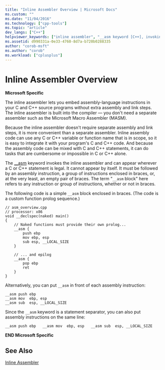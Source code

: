 ```yaml
---
title: "Inline Assembler Overview | Microsoft Docs"
ms.custom: ""
ms.date: "11/04/2016"
ms.technology: ["cpp-tools"]
ms.topic: "article"
dev_langs: ["C++"]
helpviewer_keywords: ["inline assembler", "__asm keyword [C++], invoking inline assembler", "invoking inline assembler", "inline assembly, inline assembler"]
ms.assetid: d990331a-0e33-4760-8d7a-b720b0288335
author: "corob-msft"
ms.author: "corob"
ms.workload: ["cplusplus"]
---
```

# Inline Assembler Overview
**Microsoft Specific**  
  
 The inline assembler lets you embed assembly-language instructions in your C and C++ source programs without extra assembly and link steps. The inline assembler is built into the compiler — you don't need a separate assembler such as the Microsoft Macro Assembler (MASM).  
  
 Because the inline assembler doesn't require separate assembly and link steps, it is more convenient than a separate assembler. Inline assembly code can use any C or C++ variable or function name that is in scope, so it is easy to integrate it with your program's C and C++ code. And because the assembly code can be mixed with C and C++ statements, it can do tasks that are cumbersome or impossible in C or C++ alone.  
  
 The [__asm](../../assembler/inline/asm.md) keyword invokes the inline assembler and can appear wherever a C or C++ statement is legal. It cannot appear by itself. It must be followed by an assembly instruction, a group of instructions enclosed in braces, or, at the very least, an empty pair of braces. The term "`__asm` block" here refers to any instruction or group of instructions, whether or not in braces.  
  
 The following code is a simple `__asm` block enclosed in braces. (The code is a custom function prolog sequence.)  
  
```  
// asm_overview.cpp  
// processor: x86  
void __declspec(naked) main()  
{  
    // Naked functions must provide their own prolog...  
    __asm {  
        push ebp  
        mov ebp, esp  
        sub esp, __LOCAL_SIZE  
    }  
  
    // ... and epilog  
    __asm {  
        pop ebp  
        ret  
    }  
}  
```  
  
 Alternatively, you can put `__asm` in front of each assembly instruction:  
  
```  
__asm push ebp  
__asm mov  ebp, esp  
__asm sub  esp, __LOCAL_SIZE  
```  
  
 Since the `__asm` keyword is a statement separator, you can also put assembly instructions on the same line:  
  
```  
__asm push ebp   __asm mov  ebp, esp   __asm sub  esp, __LOCAL_SIZE  
```  
  
 **END Microsoft Specific**  
  
## See Also  
 [Inline Assembler](../../assembler/inline/inline-assembler.md)